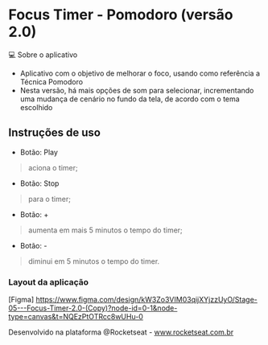 # Focus Timer - Pomodoro (versão 2.0)

💻 Sobre o aplicativo
- Aplicativo com o objetivo de melhorar o foco, usando como referência a Técnica Pomodoro
- Nesta versão, há mais opções de som para selecionar, incrementando uma mudança de cenário no fundo da tela, de acordo com o tema escolhido

## Instruções de uso
- Botão: Play
> aciona o timer;
- Botão: Stop
> para o timer;
- Botão: +
> aumenta em mais 5 minutos o tempo do timer;
- Botão: -
> diminui em 5 minutos o tempo do timer.

### Layout da aplicação
[Figma] https://www.figma.com/design/kW3Zo3VIM03qijXYjzzUyO/Stage-05---Focus-Timer-2.0-(Copy)?node-id=0-1&node-type=canvas&t=NQEzPtOTRcc8wUHu-0

Desenvolvido na plataforma @Rocketseat - www.rocketseat.com.br



